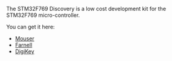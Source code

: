 The STM32F769 Discovery is a low cost development kit for the STM32F769
micro-controller.

You can get it here:

 - [Mouser](http://www.mouser.fr/ProductDetail/STMicroelectronics/STM32F769I-DISCO/)
 - [Farnell](http://uk.farnell.com/stmicroelectronics/stm32f769i-disco/discovery-board-mcu/dp/2546570)
 - [DigiKey](https://www.digikey.fr/product-detail/fr/stmicroelectronics/STM32F769I-DISCO/497-16524-ND/6004739)

